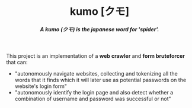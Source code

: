 <h1 align=center>kumo [クモ]</h1>
<h5 align=center>A kumo (クモ) is the japanese word for 'spider'.</h5>
<br>

This project is an implementation of a **web crawler** and **form bruteforcer** that can:
  * "autonomously navigate websites, collecting and tokenizing all the words that it finds which it will later use as potential passwords on the website's login form" 
  * "autonomously identify the login page and also detect whether a combination of username and password was successful or not"
